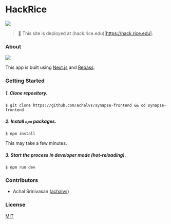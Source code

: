 # HackRice

![](https://i.imgur.com/WjGLHZ3.png)

> 🚀 This site is deployed at (hack.rice.edu)[https://hack.rice.edu].

### About

![](https://i.imgur.com/Rc6yZAC.png)

This app is built using [Next.js](https://github.com/zeit/next.js/) and [Rebass](https://rebassjs.org).

### Getting Started

##### 1. Clone repository.

```
$ git clone https://github.com/achalvs/synapse-frontend && cd synapse-frontend
```

##### 2. Install `npm` packages.

```
$ npm install
```

This may take a few minutes.

##### 3. Start the process in developer mode (hot-reloading).

```
$ npm run dev
```

### Contributors

- Achal Srinivasan ([achalvs](https://github.com/achalvs))

### License

[MIT](https://github.com/iMuzz/ethdoc/blob/master/LICENSE)
